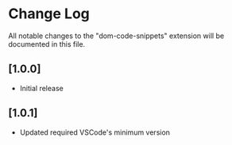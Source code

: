 # Change Log

All notable changes to the "dom-code-snippets" extension will be documented in this file.

## [1.0.0]

- Initial release

## [1.0.1]

- Updated required VSCode's minimum version
